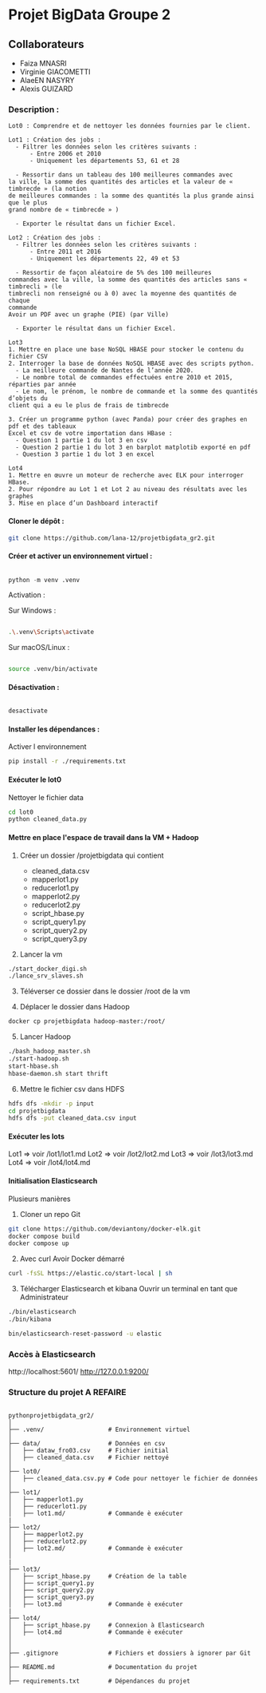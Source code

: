 # Projet BigData Groupe 2 



## Collaborateurs
  - Faiza MNASRI
  - Virginie GIACOMETTI
  - AlaeEN NASYRY
  - Alexis GUIZARD 

### Description :
```
Lot0 : Comprendre et de nettoyer les données fournies par le client.

```

```
Lot1 : Création des jobs :
  - Filtrer les données selon les critères suivants : 
      - Entre 2006 et 2010
      - Uniquement les départements 53, 61 et 28

  - Ressortir dans un tableau des 100 meilleures commandes avec
la ville, la somme des quantités des articles et la valeur de « timbrecde » (la notion
de meilleures commandes : la somme des quantités la plus grande ainsi que le plus
grand nombre de « timbrecde » )

  - Exporter le résultat dans un fichier Excel.
```

```
Lot2 : Création des jobs :
  - Filtrer les données selon les critères suivants : 
      - Entre 2011 et 2016
      - Uniquement les départements 22, 49 et 53

  - Ressortir de façon aléatoire de 5% des 100 meilleures
commandes avec la ville, la somme des quantités des articles sans « timbrecli » (le
timbrecli non renseigné ou à 0) avec la moyenne des quantités de chaque
commande
Avoir un PDF avec un graphe (PIE) (par Ville)

  - Exporter le résultat dans un fichier Excel.
```

```
Lot3 
1. Mettre en place une base NoSQL HBASE pour stocker le contenu du fichier CSV
2. Interroger la base de données NoSQL HBASE avec des scripts python.
  - La meilleure commande de Nantes de l’année 2020.
  - Le nombre total de commandes effectuées entre 2010 et 2015, réparties par année
  - Le nom, le prénom, le nombre de commande et la somme des quantités d’objets du
client qui a eu le plus de frais de timbrecde

3. Créer un programme python (avec Panda) pour créer des graphes en pdf et des tableaux
Excel et csv de votre importation dans HBase :
  - Question 1 partie 1 du lot 3 en csv
  - Question 2 partie 1 du lot 3 en barplot matplotib exporté en pdf
  - Question 3 partie 1 du lot 3 en excel
```

```
Lot4
1. Mettre en œuvre un moteur de recherche avec ELK pour interroger HBase.
2. Pour répondre au Lot 1 et Lot 2 au niveau des résultats avec les graphes
3. Mise en place d’un Dashboard interactif
```


#### Cloner le dépôt :

```bash
git clone https://github.com/lana-12/projetbigdata_gr2.git
```

#### Créer et activer un environnement virtuel :

```python

python -m venv .venv

```

Activation :

Sur Windows :

```bash

.\.venv\Scripts\activate

```

Sur macOS/Linux :
```bash

source .venv/bin/activate

```

#### Désactivation :
```bash

desactivate

```

#### Installer les dépendances :

Activer l environnement
```bash
pip install -r ./requirements.txt

```
#### Exécuter le lot0

Nettoyer le fichier data
```bash
cd lot0
python cleaned_data.py
```


#### Mettre en place l'espace de travail dans la VM + Hadoop

1. Créer un dossier /projetbigdata qui contient 
    - cleaned_data.csv
    - mapperlot1.py
    - reducerlot1.py
    - mapperlot2.py
    - reducerlot2.py
    - script_hbase.py
    - script_query1.py
    - script_query2.py
    - script_query3.py


2. Lancer la vm 
```bash
./start_docker_digi.sh
./lance_srv_slaves.sh
```

3. Téléverser ce dossier dans le dossier /root de la vm

4. Déplacer le dossier dans Hadoop
```bash
docker cp projetbigdata hadoop-master:/root/
```

5. Lancer Hadoop
```bash
./bash_hadoop_master.sh
./start-hadoop.sh
start-hbase.sh
hbase-daemon.sh start thrift
```

6. Mettre le fichier csv dans HDFS
```bash
hdfs dfs -mkdir -p input
cd projetbigdata
hdfs dfs -put cleaned_data.csv input
```


#### Exécuter les lots

Lot1 => voir /lot1/lot1.md
Lot2 => voir /lot2/lot2.md
Lot3 => voir /lot3/lot3.md
Lot4 => voir /lot4/lot4.md


#### Initialisation Elasticsearch

Plusieurs manières 

1. Cloner un repo Git 
```bash
git clone https://github.com/deviantony/docker-elk.git
docker compose build
docker compose up
```

2. Avec curl 
Avoir Docker démarré
```bash
curl -fsSL https://elastic.co/start-local | sh

```

3. Télécharger Elasticsearch et kibana
Ouvrir un terminal en tant que Administrateur
```bash
./bin/elasticsearch
./bin/kibana

bin/elasticsearch-reset-password -u elastic

```


### Accès à Elasticsearch

http://localhost:5601/
http://127.0.0.1:9200/



### Structure du projet  A REFAIRE

```

pythonprojetbigdata_gr2/
│
├── .venv/                  # Environnement virtuel
│
├── data/                   # Données en csv
│   ├── dataw_fro03.csv     # Fichier initial
│   ├── cleaned_data.csv    # Fichier nettoyé
│      
├── lot0/                   
│   ├── cleaned_data.csv.py # Code pour nettoyer le fichier de données
│      
├── lot1/                    
│   ├── mapperlot1.py       
│   ├── reducerlot1.py      
│   ├── lot1.md/            # Commande è exécuter
|
├── lot2/                    
│   ├── mapperlot2.py       
│   ├── reducerlot2.py      
│   ├── lot2.md/            # Commande è exécuter
│      
|
├── lot3/                    
│   ├── script_hbase.py     # Création de la table       
│   ├── script_query1.py      
│   ├── script_query2.py            
│   ├── script_query3.py            
│   ├── lot3.md             # Commande è exécuter    
|        
├── lot4/                    
│   ├── script_hbase.py     # Connexion à Elasticsearch      
│   ├── lot4.md             # Commande è exécuter            
│      
│
├── .gitignore              # Fichiers et dossiers à ignorer par Git
│
├── README.md               # Documentation du projet
│
├── requirements.txt        # Dépendances du projet
```




